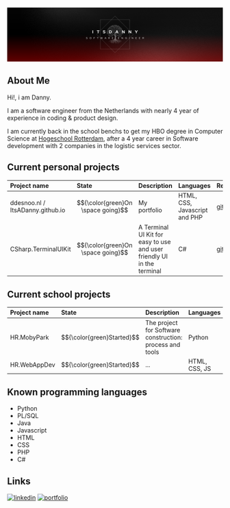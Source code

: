 ![ItsADanny GitHub banner](https://github.com/ItsADanny/ItsADanny/blob/main/ItsDannyGithubBanner.png?raw=true)

## About Me
Hi!, i am Danny.

I am a software engineer from the Netherlands with nearly 4 year of experience in coding & product design.

I am currently back in the school benchs to get my HBO degree in Computer Science at [Hogeschool Rotterdam](https://www.hogeschoolrotterdam.nl/opleidingen/bachelor/informatica/voltijd/), after a 4 year career in Software development with 2 companies in the logistic services sector.

## Current personal projects
| Project name | State     | Description                | Languages | Repo |
| :-------- | :------- | :------------------------- | :-----------| :------- |
| ddesnoo.nl / ItsADanny.github.io | $${\color{green}On \space going}$$ | My portfolio | HTML, CSS, Javascript and PHP | [github](https://github.com/ItsADanny/ddesnoo.nl) |
| CSharp.TerminalUIKit | $${\color{green}On \space going}$$ | A Terminal UI Kit for easy to use and user friendly UI in the terminal | C# | [github](https://github.com/ItsADanny/CSharp-TerminalUIKit) |

## Current school projects
| Project name | State     | Description                | Languages | Repo |
| :-------- | :------- | :------------------------- | :------------- | :------- |
| HR.MobyPark | $${\color{green}Started}$$ | The project for Software construction: process and tools | Python | [github](https://github.com/ItsADanny/HR.MobyPark) |
| HR.WebAppDev | $${\color{green}Started}$$ | ... | HTML, CSS, JS | [github](https://github.com/ItsADanny/HR.WebAppDev) |

## Known programming languages

- Python
- PL/SQL
- Java
- Javascript
- HTML
- CSS
- PHP
- C#

## Links
[![linkedin](https://img.shields.io/badge/linkedin-0A66C2?style=for-the-badge&logo=linkedin&logoColor=white)](https://www.linkedin.com/in/ddesnoo/)
[![portfolio](https://img.shields.io/badge/my_portfolio-000?style=for-the-badge&logo=ko-fi&logoColor=white)](https://ddesnoo.nl)
